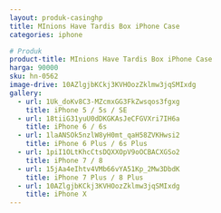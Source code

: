 ```yaml
---
layout: produk-casinghp
title: MInions Have Tardis Box iPhone Case
categories: iphone

# Produk
product-title: MInions Have Tardis Box iPhone Case
harga: 90000
sku: hn-0562
image-drive: 10AZlgjbKCkj3KVHOozZklmw3jqSMIxdg
gallery:
  - url: 1Uk_doKv8C3-MZcmxGG3FkZwsqos3fgxg
    title: iPhone 5 / 5s / SE
  - url: 18tiiG31yuU0dDKGKAsJeCFGVXri7IH6a
    title: iPhone 6 / 6s
  - url: 1laANSOk5nzlW8yH0mt_qaH58ZVKHwsi2
    title: iPhone 6 Plus / 6s Plus
  - url: 1piI1OLtKhcCtsDQXXOpV9oOCBACXGSo2
    title: iPhone 7 / 8
  - url: 15jAa4eIhtv4VMb66vYA51Kp_2Mw3DbdK
    title: iPhone 7 Plus / 8 Plus
  - url: 10AZlgjbKCkj3KVHOozZklmw3jqSMIxdg
    title: iPhone X
---
```

